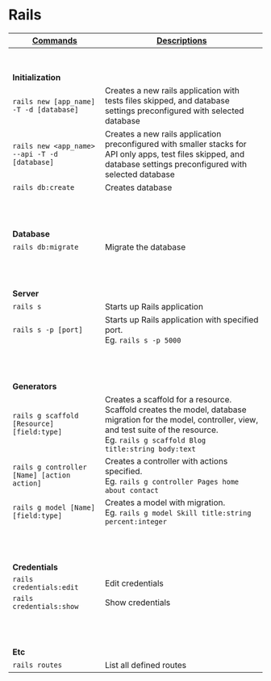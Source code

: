 # Rails

| <ins>Commands</ins> | <ins>Descriptions</ins> |
|----------|---------------|
|<br /><br />|
| **Initialization** | |
| `rails new [app_name] -T -d [database]`       | Creates a new rails application with tests files skipped, and database settings preconfigured with selected database |
| `rails new <app_name> --api -T -d [database]` | Creates a new rails application preconfigured with smaller stacks for API only apps, test files skipped, and database settings preconfigured with selected database |
| `rails db:create`                             | Creates database |
|<br /><br /><br />|
| **Database** | |
| `rails db:migrate` | Migrate the database |
|<br /><br /><br />|
| **Server** | |
| `rails s`           | Starts up Rails application |
| `rails s -p [port]` | Starts up Rails application with specified port. <br />Eg. `rails s -p 5000` |
|<br /><br /><br />|
| **Generators** | |
| `rails g scaffold [Resource] [field:type]`  | Creates a scaffold for a resource. Scaffold creates the model, database migration for the model, controller, view, and test suite of the resource. <br />Eg. `rails g scaffold Blog title:string body:text` |
| `rails g controller [Name] [action action]` | Creates a controller with actions specified. <br />Eg. `rails g controller Pages home about contact` |
| `rails g model [Name] [field:type]`         | Creates a model with migration. <br />Eg. `rails g model Skill title:string percent:integer` |
|<br /><br /><br />|
| **Credentials** | |
| `rails credentials:edit` | Edit credentials |
| `rails credentials:show` | Show credentials |
|<br /><br /><br />|
| **Etc** | |
| `rails routes` | List all defined routes |
